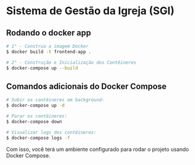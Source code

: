 # Sistema de Gestão da Igreja (SGI)

## Rodando o docker app
```bash
# 1° - Construa a imagem Docker
$ docker build -t frontend-app .

# 2° - Construção e Inicialização dos Contêineres
$ docker-compose up --build
```

## Comandos adicionais do Docker Compose

```bash
# Subir os contêineres em background:
$ docker-compose up -d

# Parar os contêineres:
$ docker-compose down

# Visualizar logs dos contêineres:
$ docker-compose logs -f

```

Com isso, você terá um ambiente configurado para rodar o projeto usando Docker Compose.
